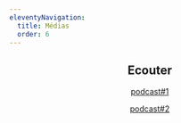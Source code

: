 ```yaml
---
eleventyNavigation:
  title: Médias
  order: 6
---
```

<h2 style="text-align: center">Ecouter</h2><p style="text-align: center"><a href=" https://soundcloud.com/tous-dans-le-meme-bateau/">podcast#1</a></p><p style="text-align: center"><a href="https://soundcloud.com/tous-dans-le-meme-bateau/whatsapp-audio-2024-06-29-at?si=b4455251de2b47b7a078a7e74c04f2f1&amp;utm_source=clipboard&amp;utm_medium=text&amp;utm_campaign=social_sharing">podcast#2</a></p>